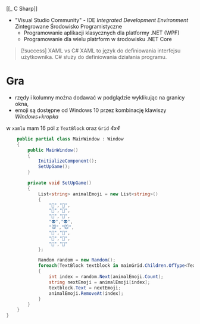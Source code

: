 
[[_ C Sharp]]

- "Visual Studio Community" - IDE *Integrated Development Environment* Zintegrowane Środowisko Programistyczne
	- Programowanie aplikacji klasycznych dla platformy .NET (WPF)
	- Programowanie dla wielu platrform w środowisku .NET Core

>[!success] XAML vs C#
> XAML to język do definiowania interfejsu użytkownika.
>  C# służy do definiowania działania programu.


# Gra
- rzędy i kolumny można dodawać w podglądzie wyklikując na granicy okna,
- emoji są dostępne od Windows 10 przez kombinację klawiszy *WIndows+kropka*

w `xamlu` mam 16 pól z `TextBlock` oraz `Grid` *4x4*
```c#
    public partial class MainWindow : Window
    {
        public MainWindow()
        {
            InitializeComponent();
            SetUpGame();
        }

        private void SetUpGame()
        {
            List<string> animalEmoji = new List<string>()
            {
                "🐸","🐸",
                "🙊","🙊",
                "🐷","🐷",
                "👽","👽",
                "🐭","🐭",
                "🐔","🐔",
                "🐘","🐘",
                "🐳","🐳"
            };

            Random random = new Random();
            foreach(TextBlock textblock in mainGrid.Children.OfType<TextBlock>())
            {
                int index = random.Next(animalEmoji.Count);
                string nextEmoji = animalEmoji[index];
                textblock.Text = nextEmoji;
                animalEmoji.RemoveAt(index);
            }
        }
    }
}
```









